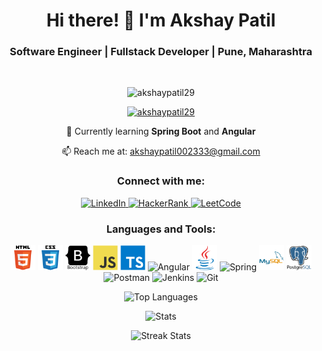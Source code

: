 <div align="center">
  <h1>Hi there! 👋 I'm Akshay Patil</h1>
  <h3>Software Engineer | Fullstack Developer | Pune, Maharashtra</h3>
</div>

<br clear="both">

<div align="center">
  <p>
    <img src="https://komarev.com/ghpvc/?username=akshaypatil29&label=Profile%20views&color=0e75b6&style=flat" alt="akshaypatil29"/>
  </p>

  <p>
    <a href="https://github.com/ryo-ma/github-profile-trophy">
      <img src="https://github-profile-trophy.vercel.app/?username=akshaypatil29" alt="akshaypatil29"/>
    </a>
  </p>

  <p align="center">
    🌱 Currently learning <strong>Spring Boot</strong> and <strong>Angular</strong>
  </p>

  <p align="center">
    📫 Reach me at: <a href="mailto:akshaypatil002333@gmail.com">akshaypatil002333@gmail.com</a>
  </p>

  <h3 align="center">Connect with me:</h3>
  <p align="center">
    <a href="https://linkedin.com/in/akshaypatil23" target="_blank">
      <img src="https://raw.githubusercontent.com/rahuldkjain/github-profile-readme-generator/master/src/images/icons/Social/linked-in-alt.svg" alt="LinkedIn" height="30" width="40"/>
    </a>
    <a href="https://www.hackerrank.com/akshaybp23" target="_blank">
      <img src="https://raw.githubusercontent.com/rahuldkjain/github-profile-readme-generator/master/src/images/icons/Social/hackerrank.svg" alt="HackerRank" height="30" width="40"/>
    </a>
    <a href="https://www.leetcode.com/akshaypatil002333" target="_blank">
      <img src="https://raw.githubusercontent.com/rahuldkjain/github-profile-readme-generator/master/src/images/icons/Social/leet-code.svg" alt="LeetCode" height="30" width="40"/>
    </a>
  </p>
</div>

<div align="center">
  <h3>Languages and Tools:</h3>
  <p align="center">
    <img src="https://raw.githubusercontent.com/devicons/devicon/master/icons/html5/html5-original-wordmark.svg" alt="HTML5" width="40" height="40"/>
    <img src="https://raw.githubusercontent.com/devicons/devicon/master/icons/css3/css3-original-wordmark.svg" alt="CSS3" width="40" height="40"/>
    <img src="https://raw.githubusercontent.com/devicons/devicon/master/icons/bootstrap/bootstrap-plain-wordmark.svg" alt="Bootstrap" width="40" height="40"/>
    <img src="https://raw.githubusercontent.com/devicons/devicon/master/icons/javascript/javascript-original.svg" alt="JavaScript" width="40" height="40"/>
    <img src="https://raw.githubusercontent.com/devicons/devicon/master/icons/typescript/typescript-original.svg" alt="TypeScript" width="40" height="40"/>
    <img src="https://angular.io/assets/images/logos/angular/angular.svg" alt="Angular" width="40" height="40"/>
    <img src="https://raw.githubusercontent.com/devicons/devicon/master/icons/java/java-original.svg" alt="Java" width="40" height="40"/>
    <img src="https://www.vectorlogo.zone/logos/springio/springio-icon.svg" alt="Spring" width="40" height="40"/>
    <img src="https://raw.githubusercontent.com/devicons/devicon/master/icons/mysql/mysql-original-wordmark.svg" alt="MySQL" width="40" height="40"/>
    <img src="https://raw.githubusercontent.com/devicons/devicon/master/icons/postgresql/postgresql-original-wordmark.svg" alt="PostgreSQL" width="40" height="40"/>
    <img src="https://www.vectorlogo.zone/logos/getpostman/getpostman-icon.svg" alt="Postman" width="40" height="40"/>
    <img src="https://www.vectorlogo.zone/logos/jenkins/jenkins-icon.svg" alt="Jenkins" width="40" height="40"/>
    <img src="https://www.vectorlogo.zone/logos/git-scm/git-scm-icon.svg" alt="Git" width="40" height="40"/>
  </p>
</div>

<div align="center">
  <p align="center">
    <img src="https://github-readme-stats.vercel.app/api/top-langs?username=akshaypatil29&show_icons=true&locale=en&layout=compact" alt="Top Languages"/>
  </p>

  <p align="center">
    <img src="https://github-readme-stats.vercel.app/api?username=akshaypatil29&show_icons=true&locale=en" alt="Stats"/>
  </p>

  <p align="center">
    <img src="https://github-readme-streak-stats.herokuapp.com/?user=akshaypatil29" alt="Streak Stats"/>
  </p>
</div>

